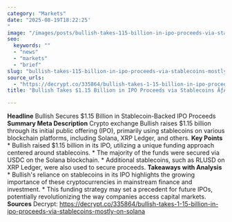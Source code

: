 ```yaml
---
category: "Markets"
date: "2025-08-19T18:22:25'"
image: "/images/posts/bullish-takes-115-billion-in-ipo-proceeds-via-stablecoins-mostly-on-solana.png"
seo:
  keywords: ""
  - "news"
  - "markets"
  - "brief"
slug: "bullish-takes-115-billion-in-ipo-proceeds-via-stablecoins-mostly-on-solana"
source_urls:
  - "https://decrypt.co/335864/bullish-takes-1-15-billion-in-ipo-proceeds-via-stablecoins-mostly-on-solana"
title: "Bullish Takes $1.15 Billion in IPO Proceeds via Stablecoins ÃƒÂ¢Ã¢â€šÂ¬Ã¢â‚¬Â Mostly on Solana"

---
```


**Headline** Bullish Secures $1.15 Billion in Stablecoin-Backed IPO Proceeds  **Summary Meta Description** Crypto exchange Bullish raises $1.15 billion through its initial public offering (IPO), primarily using stablecoins on various blockchain platforms, including Solana, XRP Ledger, and others.  **Key Points**  * Bullish raised $1.15 billion in its IPO, utilizing a unique funding approach centered around stablecoins. * The majority of the funds were secured via USDC on the Solana blockchain. * Additional stablecoins, such as RLUSD on XRP Ledger, were also used to secure proceeds.  **Takeaways with Analysis**  * Bullish's reliance on stablecoins in its IPO highlights the growing importance of these cryptocurrencies in mainstream finance and investment. * This funding strategy may set a precedent for future IPOs, potentially revolutionizing the way companies access capital markets.  **Sources** Decrypt: https://decrypt.co/335864/bullish-takes-1-15-billion-in-ipo-proceeds-via-stablecoins-mostly-on-solana